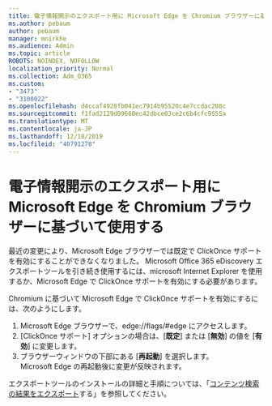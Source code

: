 ```yaml
---
title: 電子情報開示のエクスポート用に Microsoft Edge を Chromium ブラウザーに基づいて使用する
ms.author: pebaum
author: pebaum
manager: mnirkhe
ms.audience: Admin
ms.topic: article
ROBOTS: NOINDEX, NOFOLLOW
localization_priority: Normal
ms.collection: Adm_O365
ms.custom:
- "3473"
- "3100022"
ms.openlocfilehash: d4ccaf4928fb041ec7914b95520c4e7ccdac208c
ms.sourcegitcommit: f1fad2129d09660ec42dbce03ce2c6b4cfc9555a
ms.translationtype: MT
ms.contentlocale: ja-JP
ms.lasthandoff: 12/18/2019
ms.locfileid: "40791278"
---
```

# <a name="using-microsoft-edge-based-on-chromium-browsers-for-ediscovery-export"></a>電子情報開示のエクスポート用に Microsoft Edge を Chromium ブラウザーに基づいて使用する

最近の変更により、Microsoft Edge ブラウザーでは既定で ClickOnce サポートを有効にすることができなくなりました。 Microsoft Office 365 eDiscovery エクスポートツールを引き続き使用するには、microsoft Internet Explorer を使用するか、Microsoft Edge で ClickOnce サポートを有効にする必要があります。 

Chromium に基づいて Microsoft Edge で ClickOnce サポートを有効にするには、次のようにします。 
1. Microsoft Edge ブラウザーで、edge://flags/#edge にアクセスします。
2. [ClickOnce サポート] オプションの場合は、[**既定**] または [**無効**] の値を [**有効**] に変更します。 
3. ブラウザーウィンドウの下部にある [**再起動**] を選択します。 <br>
 Microsoft Edge の再起動後に変更が反映されます。 

エクスポートツールのインストールの詳細と手順については、「[コンテンツ検索の結果をエクスポート](https://docs.microsoft.com/microsoft-365/compliance/export-search-results)する」を参照してください。